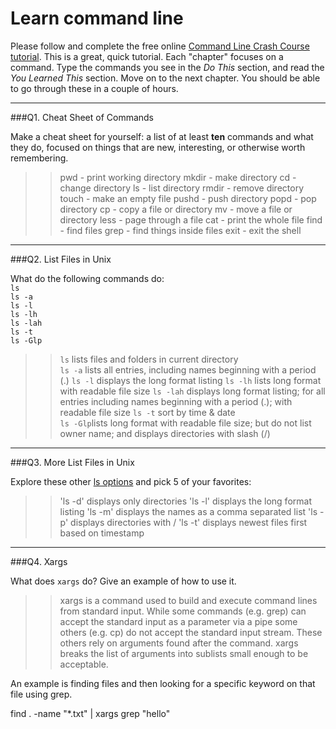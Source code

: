 # Learn command line

Please follow and complete the free online [Command Line Crash Course
tutorial](http://cli.learncodethehardway.org/book/). This is a great,
quick tutorial. Each "chapter" focuses on a command. Type the commands
you see in the _Do This_ section, and read the _You Learned This_
section. Move on to the next chapter. You should be able to go through
these in a couple of hours.

---

###Q1.  Cheat Sheet of Commands  

Make a cheat sheet for yourself: a list of at least **ten** commands and what they do, focused on things that are new, interesting, or otherwise worth remembering.

>> pwd - print working directory
mkdir - make directory
cd  - change directory
ls - list directory
rmdir - remove directory
touch - make an empty file
pushd - push directory
popd - pop directory
cp - copy a file or directory
mv - move a file or directory
less - page through a file
cat - print the whole file
find - find files
grep - find things inside files
exit - exit the shell

---

###Q2.  List Files in Unix   

What do the following commands do:  
`ls`  
`ls -a`  
`ls -l`  
`ls -lh`  
`ls -lah`  
`ls -t`  
`ls -Glp`  

>>`ls` lists files and folders in current directory  
`ls -a` lists all entries, including names beginning with a period (.)
`ls -l` displays the long format listing
`ls -lh` lists long format with readable file size
`ls -lah` displays long format listing; for all entries including names beginning with a period (.); with readable file size
`ls -t` sort by time & date  
`ls -Glp`lists long format with readable file size; but do not list owner name; and displays directories with slash (/)

---

###Q3.  More List Files in Unix  

Explore these other [ls options](http://www.techonthenet.com/unix/basic/ls.php) and pick 5 of your favorites:

> > 'ls -d' displays only directories
'ls -l' displays the long format listing
'ls -m' displays the names as a comma separated list
'ls -p' displays directories with /
'ls -t' displays newest files first based on timestamp

---

###Q4.  Xargs   

What does `xargs` do? Give an example of how to use it.

> > xargs is a command used to build and execute command lines from standard input. While some commands (e.g. grep) can accept the standard input as a parameter via a  pipe some others (e.g. cp) do not accept the standard input stream. These others rely on arguments found after the command. xargs breaks the list of arguments into sublists small enough to be acceptable.

An example is finding files and then looking for a specific keyword on that file using grep.

find . -name "*.txt" | xargs grep "hello"
 

